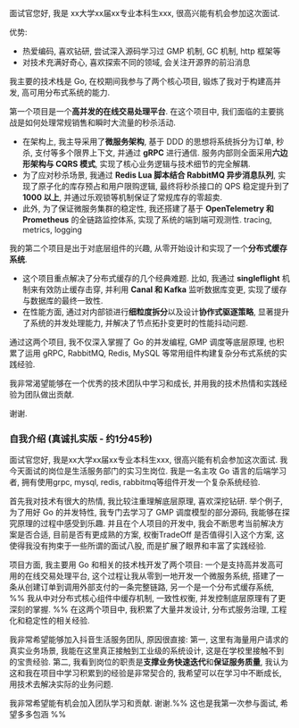 面试官您好, 我是 xx大学xx届xx专业本科生xxx, 很高兴能有机会参加这次面试.

优势: 
- 热爱编码, 喜欢钻研, 尝试深入源码学习过 GMP 机制, GC 机制, http 框架等
- 对技术充满好奇心, 喜欢探索不同的领域, 会关注开源界的前沿消息

我主要的技术栈是 Go, 在校期间我参与了两个核心项目, 锻炼了我对于构建高并发, 高可用分布式系统的能力.

第一个项目是一个**高并发的在线交易处理平台**. 在这个项目中, 我们面临的主要挑战是如何处理常规销售和瞬时大流量的秒杀活动.
* 在架构上, 我主导采用了**微服务架构**, 基于 DDD 的思想将系统拆分为订单, 秒杀, 支付等多个限界上下文, 并通过 **gRPC** 进行通信. 服务内部则全面采用**六边形架构与 CQRS 模式**, 实现了核心业务逻辑与技术细节的完全解耦.
* 为了应对秒杀场景, 我通过 **Redis Lua 脚本结合 RabbitMQ 异步消息队列**, 实现了原子化的库存预占和用户限购逻辑, 最终将秒杀接口的 QPS 稳定提升到了 **1000 以上**, 并通过乐观锁等机制保证了常规库存的零超卖.
* 此外, 为了保证微服务集群的稳定性, 我还搭建了基于 **OpenTelemetry 和 Prometheus** 的全链路监控体系, 实现了系统的端到端可观测性. tracing, metrics, logging

我的第二个项目是出于对底层组件的兴趣, 从零开始设计和实现了一个**分布式缓存系统**.
* 这个项目重点解决了分布式缓存的几个经典难题. 比如, 我通过 **singleflight** 机制来有效防止缓存击穿, 并利用 **Canal 和 Kafka** 监听数据库变更, 实现了缓存与数据库的最终一致性.
* 在性能方面, 通过对内部锁进行**细粒度拆分**以及设计**协作式驱逐策略**, 显著提升了系统的并发处理能力, 并解决了节点拓扑变更时的性能抖动问题.

通过这两个项目, 我不仅深入掌握了 Go 的并发编程, GMP 调度等底层原理, 也积累了运用 gRPC, RabbitMQ, Redis, MySQL 等常用组件构建复杂分布式系统的实践经验.

我非常渴望能够在一个优秀的技术团队中学习和成长, 并用我的技术热情和实践经验为团队做出贡献.

谢谢.

### **自我介绍 (真诚扎实版 - 约1分45秒)**

面试官您好, 我是xx大学xx届xx专业本科生xxx, 很高兴能有机会参加这次面试. 我今天面试的岗位是生活服务部门的实习生岗位.
我是一名主攻 Go 语言的后端学习者, 拥有使用grpc, mysql, redis, rabbitmq等组件开发一个复杂系统经验.

首先我对技术有很大的热情, 我比较注重理解底层原理, 喜欢深挖钻研. 举个例子, 为了用好 Go 的并发特性, 我专门去学习了 GMP 调度模型的部分源码, 我能够在探究原理的过程中感受到乐趣.
并且在个人项目的开发中, 我会不断思考当前解决方案是否合适, 目前是否有更成熟的方案, 权衡TradeOff 是否值得引入这个方案, 这使得我没有拘束于一些所谓的面试八股, 而是扩展了眼界和丰富了实践经验.

项目方面, 我主要用 Go 和相关的技术栈开发了两个项目: 
一个是支持高并发高可用的在线交易处理平台, 这个过程让我从零到一地开发一个微服务系统, 搭建了一条从创建订单到调用外部支付的一条完整链路, 
另一个是一个分布式缓存系统, %% 我从中对分布式核心组件中缓存机制, 一致性权衡, 并发控制底层原理有了更深刻的掌握. %% 在这两个项目中, 我积累了大量并发设计, 分布式服务治理, 工程化和稳定性的相关经验.

我非常希望能够加入抖音生活服务团队, 原因很直接:
第一, 这里有海量用户请求的真实业务场景, 我能在这里真正接触到工业级的系统设计, 这是在学校里接触不到的宝贵经验.
第二, 我看到岗位的职责是**支撑业务快速迭代**和**保证服务质量**, 我认为这和我在项目中学习积累到的经验是非常契合的, 我希望可以在学习中不断成长, 用技术去解决实际的业务问题.

我非常希望能有机会加入团队学习和贡献. 谢谢.%% 这也是我第一次参与面试, 希望多多包涵 %%
